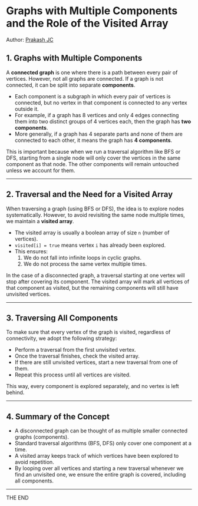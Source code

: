 # Graphs with Multiple Components and the Role of the Visited Array

Author: [Prakash JC](https://prakash079513.github.io)

## 1. Graphs with Multiple Components

A **connected graph** is one where there is a path between every pair of vertices. However, not all graphs are connected. If a graph is not connected, it can be split into separate **components**.

- Each component is a subgraph in which every pair of vertices is connected, but no vertex in that component is connected to any vertex outside it.
- For example, if a graph has 8 vertices and only 4 edges connecting them into two distinct groups of 4 vertices each, then the graph has **two components**.
- More generally, if a graph has 4 separate parts and none of them are connected to each other, it means the graph has **4 components**.

This is important because when we run a traversal algorithm like BFS or DFS, starting from a single node will only cover the vertices in the same component as that node. The other components will remain untouched unless we account for them.

---

## 2. Traversal and the Need for a Visited Array

When traversing a graph (using BFS or DFS), the idea is to explore nodes systematically. However, to avoid revisiting the same node multiple times, we maintain a **visited array**.

- The visited array is usually a boolean array of size `n` (number of vertices).
- `visited[i] = true` means vertex `i` has already been explored.
- This ensures:
  1. We do not fall into infinite loops in cyclic graphs.
  2. We do not process the same vertex multiple times.

In the case of a disconnected graph, a traversal starting at one vertex will stop after covering its component. The visited array will mark all vertices of that component as visited, but the remaining components will still have unvisited vertices.

---

## 3. Traversing All Components

To make sure that every vertex of the graph is visited, regardless of connectivity, we adopt the following strategy:

- Perform a traversal from the first unvisited vertex.
- Once the traversal finishes, check the visited array.
- If there are still unvisited vertices, start a new traversal from one of them.
- Repeat this process until all vertices are visited.

This way, every component is explored separately, and no vertex is left behind.

---

## 4. Summary of the Concept

- A disconnected graph can be thought of as multiple smaller connected graphs (components).
- Standard traversal algorithms (BFS, DFS) only cover one component at a time.
- A visited array keeps track of which vertices have been explored to avoid repetition.
- By looping over all vertices and starting a new traversal whenever we find an unvisited one, we ensure the entire graph is covered, including all components.

---

THE END
